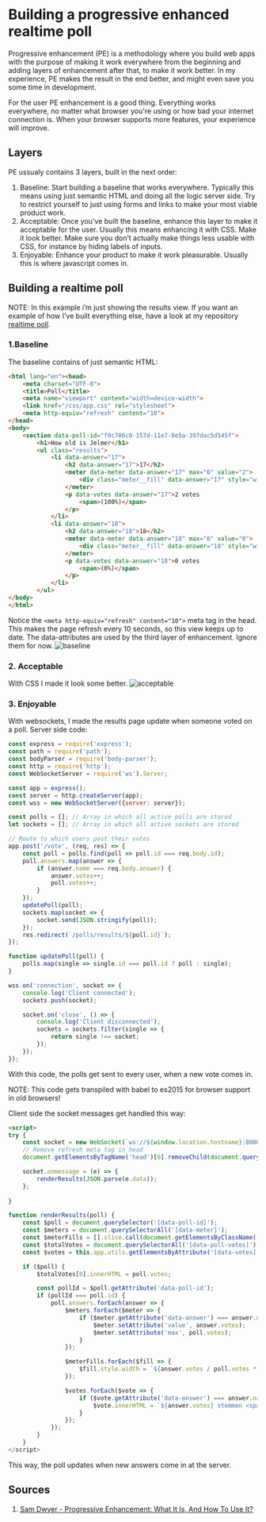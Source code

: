 # Building a progressive enhanced realtime poll

Progressive enhancement (PE) is a methodology where you build web apps with the purpose of making it work everywhere from the beginning and adding layers of enhancement after that, to make it work better. In my experience, PE makes the result in the end better, and might even save you some time in development.

For the user PE enhancement is a good thing. Everything works everywhere, no matter what browser you're using or how bad your internet connection is. When your browser supports more features, your experience will improve.

## Layers
PE ussualy contains 3 layers, built in the next order: 
1. Baseline: Start building a baseline that works everywhere. Typically this means using just semantic HTML and doing all the logic server side. Try to restrict yourself to just using forms and links to make your most viable product work.
2. Acceptable: Once you've built the baseline, enhance this layer to make it acceptable for the user. Usually this means enhancing it with CSS. Make it look better. Make sure you don’t actually make things less usable with CSS, for instance by hiding labels of inputs.
3. Enjoyable: Enhance your product to make it work pleasurable. Usually this is where javascript comes in.

## Building a realtime poll

NOTE: In this example i’m just showing the results view. If you want an example of how I’ve built everything else, have a look at my repository [realtime poll](https://github.com/Frankwarnaar/minor-browser-technologies-realtime-poll).

### 1.Baseline
The baseline contains of just semantic HTML:
```html
<html lang="en"><head>
	<meta charset="UTF-8">
	<title>Poll</title>
	<meta name="viewport" content="width=device-width">
	<link href="/css/app.css" rel="stylesheet">
	<meta http-equiv="refresh" content="10">
</head>
<body>
	<section data-poll-id="f0c706c0-157d-11e7-8e5a-397dac5d545f">
		<h1>How old is Jelmer</h1>
		<ul class="results">
			<li data-answer="17">
				<h2 data-answer="17">17</h2>
				<meter data-meter data-answer="17" max="6" value="2">
					<div class="meter__fill" data-answer="17" style="width: 33.33333333333333%"></div>
				</meter>
				<p data-votes data-answer="17">2 votes
					<span>(100%)</span>
				</p>
			</li>
			<li data-answer="18">
				<h2 data-answer="18">18</h2>
				<meter data-meter data-answer="18" max="6" value="0">
					<div class="meter__fill" data-answer="18" style="width: 0%"></div>
				</meter>
				<p data-votes data-answer="18">0 votes
					<span>(0%)</span>
				</p>
			</li>
		</ul>
</body>
</html>
```
Notice the `<meta http-equiv="refresh" content="10">` meta tag in the head. This makes the page refresh every 10 seconds, so this view keeps up to date. The data-attributes are used by the third layer of enhancement. Ignore them for now.
![baseline](https://raw.githubusercontent.com/Frankwarnaar/minor-weekly-nerd/master/6.progressive_enhancement/baseline.png?token=ANgg99g5ChVA03HuxhZJBo-eY7LVW6Ieks5ZO70awA%3D%3D)

### 2. Acceptable
With CSS I made it look some better.
![acceptable](https://github.com/Frankwarnaar/minor-weekly-nerd/blob/master/6.progressive_enhancement/acceptable.png?raw=true)

### 3. Enjoyable
With websockets, I made the results page update when someone voted on a poll. 
Server side code:
```js
const express = require('express');
const path = require('path');
const bodyParser = require('body-parser');
const http = require('http');
const WebSocketServer = require('ws').Server;

const app = express();
const server = http.createServer(app);
const wss = new WebSocketServer({server: server});

const polls = []; // Array in which all active polls are stored
let sockets = []; // Array in which all active sockets are stored

// Route to which users post their votes
app.post('/vote', (req, res) => {
	const poll = polls.find(poll => poll.id === req.body.id);
	poll.answers.map(answer => {
		if (answer.name === req.body.answer) {
			answer.votes++;
			poll.votes++;
		}
	});
	updatePoll(poll);
	sockets.map(socket => {
		socket.send(JSON.stringify(poll));
	});
	res.redirect(`/polls/results/${poll.id}`);
});

function updatePoll(poll) {
	polls.map(single => single.id === poll.id ? poll : single);
}

wss.on('connection', socket => {
	console.log('Client connected');
	sockets.push(socket);

	socket.on('close', () => {
		console.log('Client disconnected');
		sockets = sockets.filter(single => {
			return single !== socket;
		});
	});
});
```
With this code, the polls get sent to every user, when a new vote comes in.

NOTE: This code gets transpiled with babel to es2015 for browser support in old browsers!

Client side the socket messages get handled this way:
```html
<script>
try {
	const socket = new WebSocket(`ws://${window.location.hostname}:8000`, 'echo-protocol');
	// Remove refresh meta tag in head
	document.getElementsByTagName('head')[0].removeChild(document.querySelector('meta[content="10"]'))

	socket.onmessage = (e) => {
		renderResults(JSON.parse(e.data));
	};
	
}

function renderResults(poll) {
	const $poll = document.querySelector('[data-poll-id]');
	const $meters = document.querySelectorAll('[data-meter]');
	const $meterFills = [].slice.call(document.getElementsByClassName('meter__fill')); // Convert nodelist to array
	const $totalVotes = document.querySelectorAll('[data-poll-votes]');
	const $votes = this.app.utils.getElementsByAttribute('[data-votes]');

	if ($poll) {
		$totalVotes[0].innerHTML = poll.votes;

		const pollId = $poll.getAttribute('data-poll-id');
		if (pollId === poll.id) {
			poll.answers.forEach(answer => {
				$meters.forEach($meter => {
					if ($meter.getAttribute('data-answer') === answer.name) {
						$meter.setAttribute('value', answer.votes);
						$meter.setAttribute('max', poll.votes);
					}
				});

				$meterFills.forEach($fill => {
					$fill.style.width = `${answer.votes / poll.votes * 100}%`;
				});

				$votes.forEach($vote => {
					if ($vote.getAttribute('data-answer') === answer.name) {
						$vote.innerHTML = `${answer.votes} stemmen <span>(${(answer.votes / poll.votes * 100).toFixed()}%)</span>`;
					}
				});
			});
		}
	}
</script>
```

This way, the poll updates when new answers come in at the server. 

## Sources
1. [Sam Dwyer - Progressive Enhancement: What It Is, And How To Use It?](https://www.smashingmagazine.com/2009/04/progressive-enhancement-what-it-is-and-how-to-use-it/)
